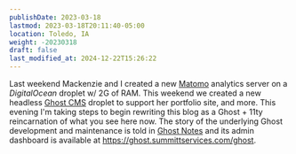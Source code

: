 ```yaml
---
publishDate: 2023-03-18 
lastmod: 2023-03-18T20:11:40-05:00
location: Toledo, IA
weight: -20230318
draft: false
last_modified_at: 2024-12-22T15:26:22
---
```

Last weekend Mackenzie and I created a new [Matomo](https://matomo.org/) analytics server on a _DigitalOcean_ droplet w/ 2G of RAM.  This weekend we created a new headless [Ghost CMS](https://ghost.org) droplet to support her portfolio site, and more.  This evening I'm taking steps to begin rewriting this blog as a Ghost + 11ty reincarnation of what you see here now.  The story of the underlying Ghost development and maintenance is told in [Ghost Notes](https://github.com/SummittDweller/how-MY-web-works/blob/main/docs/09-Ghost.md) and its admin dashboard is available at https://ghost.summittservices.com/ghost.    
  